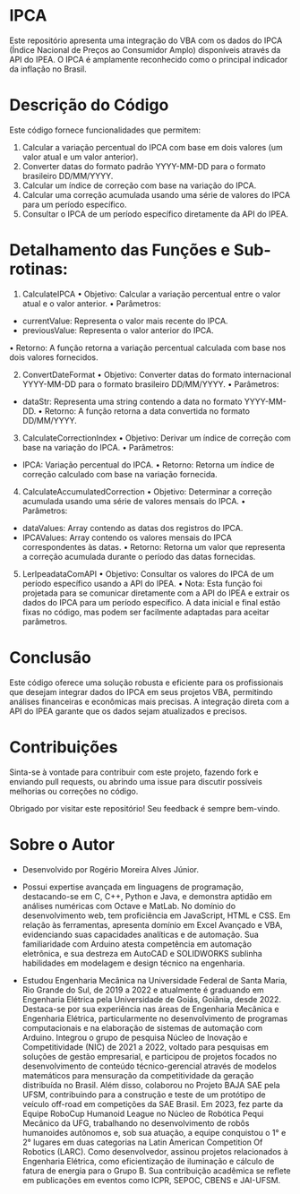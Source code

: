 # IPCA
Este repositório apresenta uma integração do VBA com os dados do IPCA (Índice Nacional de Preços ao Consumidor Amplo) disponíveis através da API do IPEA. O IPCA é amplamente reconhecido como o principal indicador da inflação no Brasil.

# Descrição do Código
Este código fornece funcionalidades que permitem:

1. Calcular a variação percentual do IPCA com base em dois valores (um valor atual e um valor anterior).
2. Converter datas do formato padrão YYYY-MM-DD para o formato brasileiro DD/MM/YYYY.
3. Calcular um índice de correção com base na variação do IPCA.
4. Calcular uma correção acumulada usando uma série de valores do IPCA para um período específico.
5. Consultar o IPCA de um período específico diretamente da API do IPEA.
   
# Detalhamento das Funções e Sub-rotinas:
1. CalculateIPCA
• Objetivo: Calcular a variação percentual entre o valor atual e o valor anterior.
• Parâmetros:
- currentValue: Representa o valor mais recente do IPCA.
- previousValue: Representa o valor anterior do IPCA.

• Retorno: A função retorna a variação percentual calculada com base nos dois valores fornecidos.
  
2. ConvertDateFormat
• Objetivo: Converter datas do formato internacional YYYY-MM-DD para o formato brasileiro DD/MM/YYYY.
• Parâmetros:
- dataStr: Representa uma string contendo a data no formato YYYY-MM-DD.
• Retorno: A função retorna a data convertida no formato DD/MM/YYYY.
  
3. CalculateCorrectionIndex
• Objetivo: Derivar um índice de correção com base na variação do IPCA.
• Parâmetros:
- IPCA: Variação percentual do IPCA.
• Retorno: Retorna um índice de correção calculado com base na variação fornecida.

4. CalculateAccumulatedCorrection
• Objetivo: Determinar a correção acumulada usando uma série de valores mensais do IPCA.
• Parâmetros:
- dataValues: Array contendo as datas dos registros do IPCA.
- IPCAValues: Array contendo os valores mensais do IPCA correspondentes às datas.
• Retorno: Retorna um valor que representa a correção acumulada durante o período das datas fornecidas.

5. LerIpeadataComAPI
• Objetivo: Consultar os valores do IPCA de um período específico usando a API do IPEA.
• Nota: Esta função foi projetada para se comunicar diretamente com a API do IPEA e extrair os dados do IPCA para um período específico. A data inicial e final estão fixas no código, mas podem ser facilmente adaptadas para aceitar parâmetros.

# Conclusão
Este código oferece uma solução robusta e eficiente para os profissionais que desejam integrar dados do IPCA em seus projetos VBA, permitindo análises financeiras e econômicas mais precisas. A integração direta com a API do IPEA garante que os dados sejam atualizados e precisos.

# Contribuições
Sinta-se à vontade para contribuir com este projeto, fazendo fork e enviando pull requests, ou abrindo uma issue para discutir possíveis melhorias ou correções no código.

Obrigado por visitar este repositório! Seu feedback é sempre bem-vindo.

# Sobre o Autor
- Desenvolvido por Rogério Moreira Alves Júnior.

- Possui expertise avançada em linguagens de programação, destacando-se em C, C++, Python e Java, e demonstra aptidão em análises numéricas com Octave e MatLab. No domínio do desenvolvimento web, tem proficiência em JavaScript, HTML e CSS. Em relação às ferramentas, apresenta domínio em Excel Avançado e VBA, evidenciando suas capacidades analíticas e de automação. Sua familiaridade com Arduino atesta competência em automação eletrônica, e sua destreza em AutoCAD e SOLIDWORKS sublinha habilidades em modelagem e design técnico na engenharia.

- Estudou Engenharia Mecânica na Universidade Federal de Santa Maria, Rio Grande do Sul, de 2019 a 2022 e atualmente é graduando em Engenharia Elétrica pela Universidade de Goiás, Goiânia, desde 2022. Destaca-se por sua experiência nas áreas de Engenharia Mecânica e Engenharia Elétrica, particularmente no desenvolvimento de programas computacionais e na elaboração de sistemas de automação com Arduino. Integrou o grupo de pesquisa Núcleo de Inovação e Competitividade (NIC) de 2021 a 2022, voltado para pesquisas em soluções de gestão empresarial, e participou de projetos focados no desenvolvimento de conteúdo técnico-gerencial através de modelos matemáticos para mensuração da competitividade da geração distribuída no Brasil. Além disso, colaborou no Projeto BAJA SAE pela UFSM, contribuindo para a construção e teste de um protótipo de veículo off-road em competições da SAE Brasil. Em 2023, fez parte da Equipe RoboCup Humanoid League no Núcleo de Robótica Pequi Mecânico da UFG, trabalhando no desenvolvimento de robôs humanoides autônomos e, sob sua atuação, a equipe conquistou o 1° e 2° lugares em duas categorias na Latin American Competition Of Robotics (LARC). Como desenvolvedor, assinou projetos relacionados à Engenharia Elétrica, como eficientização de iluminação e cálculo de fatura de energia para o Grupo B. Sua contribuição acadêmica se reflete em publicações em eventos como ICPR, SEPOC, CBENS e JAI-UFSM.

